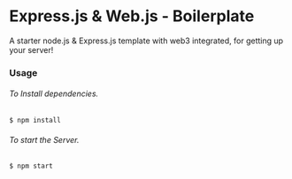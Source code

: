 # Express.js & Web.js  - Boilerplate

A starter node.js & Express.js template with web3 integrated, for getting up your server!

### Usage

###### To Install dependencies.

`$ npm install`

###### To start the Server.

`$ npm start`
